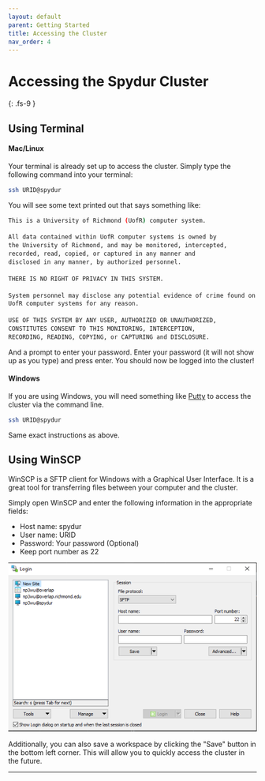 ```yaml
---
layout: default
parent: Getting Started
title: Accessing the Cluster
nav_order: 4
---
```


# Accessing the Spydur Cluster
{: .fs-9 }

## Using Terminal

#### Mac/Linux

Your terminal is already set up to access the cluster. Simply type the following command into your terminal:

```bash
ssh URID@spydur
```

You will see some text printed out that says something like:

```bash
This is a University of Richmond (UofR) computer system.

All data contained within UofR computer systems is owned by
the University of Richmond, and may be monitored, intercepted,
recorded, read, copied, or captured in any manner and
disclosed in any manner, by authorized personnel.

THERE IS NO RIGHT OF PRIVACY IN THIS SYSTEM.

System personnel may disclose any potential evidence of crime found on
UofR computer systems for any reason.

USE OF THIS SYSTEM BY ANY USER, AUTHORIZED OR UNAUTHORIZED,
CONSTITUTES CONSENT TO THIS MONITORING, INTERCEPTION,
RECORDING, READING, COPYING, or CAPTURING and DISCLOSURE.
```

And a prompt to enter your password. Enter your password (it will not show up as you type) and press enter. You should now be logged into the cluster! 

#### Windows

If you are using Windows, you will need something like [Putty] to access the cluster via the command line.

```bash
ssh URID@spydur
```

Same exact instructions as above.

## Using WinSCP

WinSCP is a SFTP client for Windows with a Graphical User Interface. It is a great tool for transferring files between your computer and the cluster.

Simply open WinSCP and enter the following information in the appropriate fields:

- Host name: spydur
- User name: URID
- Password: Your password (Optional)
- Keep port number as 22

<img 
  src="https://github.com/np3wu/Spydur_Guide/blob/main/images/program/winscp/winscp_startup_window.PNG?raw=true" 
  alt="winscp">


Additionally, you can also save a workspace by clicking the "Save" button in the bottom left corner. This will allow you to quickly access the cluster in the future.

---
[Putty]: https://www.putty.org/
